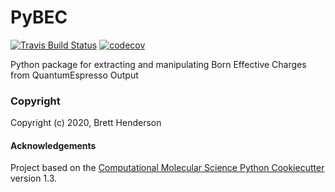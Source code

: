 PyBEC
==============================
[//]: # (Badges)
[![Travis Build Status](https://travis-ci.com/REPLACE_WITH_OWNER_ACCOUNT/PyBEC.svg?branch=master)](https://travis-ci.com/REPLACE_WITH_OWNER_ACCOUNT/PyBEC)
[![codecov](https://codecov.io/gh/REPLACE_WITH_OWNER_ACCOUNT/PyBEC/branch/master/graph/badge.svg)](https://codecov.io/gh/REPLACE_WITH_OWNER_ACCOUNT/PyBEC/branch/master)


Python package for extracting and manipulating Born Effective Charges from QuantumEspresso Output

### Copyright

Copyright (c) 2020, Brett Henderson


#### Acknowledgements
 
Project based on the 
[Computational Molecular Science Python Cookiecutter](https://github.com/molssi/cookiecutter-cms) version 1.3.

